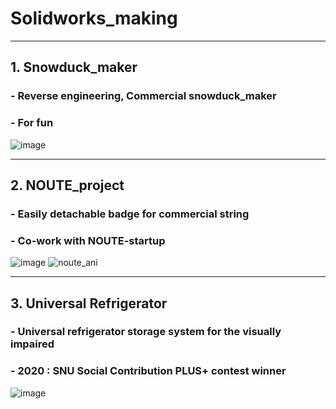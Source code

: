 # Solidworks_making
- - -

## 1. Snowduck_maker
### - Reverse engineering, Commercial snowduck_maker 
### - For fun
![image](https://user-images.githubusercontent.com/74540268/169968584-c470d766-c87b-4080-9d84-2b948e47175a.png)

- - -

## 2. NOUTE_project
### - Easily detachable badge for commercial string
### - Co-work with NOUTE-startup
![image](https://user-images.githubusercontent.com/74540268/169978837-1526e973-bbee-447e-965b-0ffb6ca7b1ce.png) ![noute_ani](https://user-images.githubusercontent.com/74540268/169978295-0700ac23-2b37-4637-8d36-725c7ffc0819.gif)

- - -

## 3. Universal Refrigerator
### - Universal refrigerator storage system for the visually impaired
### - 2020 : SNU Social Contribution PLUS+ contest winner
![image](https://user-images.githubusercontent.com/74540268/169968702-6ea9f29f-1507-4a10-8413-0baa380fa894.png)
